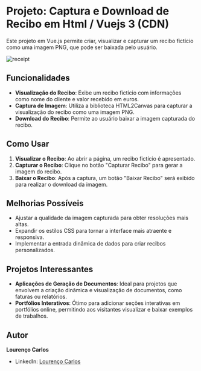 # Projeto: Captura e Download de Recibo em Html / Vuejs 3 (CDN)

Este projeto em Vue.js permite criar, visualizar e capturar um recibo fictício como uma imagem PNG, que pode ser baixada pelo usuário.

![receipt](https://github.com/reincedaniel/receipt-to-png/assets/33723412/a92e0925-c533-487c-b3f7-403a8c8c0dd2)


## Funcionalidades

- **Visualização do Recibo**: Exibe um recibo fictício com informações como nome do cliente e valor recebido em euros.
- **Captura de Imagem**: Utiliza a biblioteca HTML2Canvas para capturar a visualização do recibo como uma imagem PNG.
- **Download do Recibo**: Permite ao usuário baixar a imagem capturada do recibo.

## Como Usar

1. **Visualizar o Recibo**: Ao abrir a página, um recibo fictício é apresentado.
2. **Capturar o Recibo**: Clique no botão "Capturar Recibo" para gerar a imagem do recibo.
3. **Baixar o Recibo**: Após a captura, um botão "Baixar Recibo" será exibido para realizar o download da imagem.

## Melhorias Possíveis

- Ajustar a qualidade da imagem capturada para obter resoluções mais altas.
- Expandir os estilos CSS para tornar a interface mais atraente e responsiva.
- Implementar a entrada dinâmica de dados para criar recibos personalizados.

## Projetos Interessantes

- **Aplicações de Geração de Documentos**: Ideal para projetos que envolvem a criação dinâmica e visualização de documentos, como faturas ou relatórios.
- **Portfólios Interativos**: Ótimo para adicionar seções interativas em portfólios online, permitindo aos visitantes visualizar e baixar exemplos de trabalhos.

## Autor

**Lourenço Carlos**
- LinkedIn: [Lourenço Carlos](https://www.linkedin.com/in/louren%C3%A7o-carlos-25a162146/)
